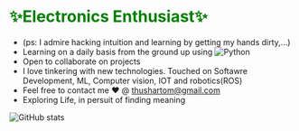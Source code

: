 <h1 style='color:green;';>✨Electronics Enthusiast✨</h1>

-  (ps: I admire hacking intuition and learning by getting my hands dirty,...)
-   Learning on a daily basis from the ground up using ![Python](https://img.shields.io/badge/python-3670A0?style=for-the-badge&logo=python&logoColor=ffdd54)
- Open to collaborate on projects
- I love tinkering with new technologies. Touched on Softawre Development, ML, Computer vision, IOT and robotics(ROS) 
- Feel free to contact me ❤ @ thushartom@gmail.com
- Exploring Life, in persuit of finding meaning

![GitHub stats](https://github-readme-stats.vercel.app/api?username=THUSHARTOM&show_icons=true&theme=dark)

<!---
THUSHARTOM/THUSHARTOM is a ✨ special ✨ repository because its `README.md` (this file) appears on your GitHub profile.
You can click the Preview link to take a look at your changes.
--->
